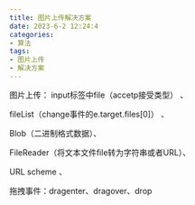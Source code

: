 ```yaml
---
title: 图片上传解决方案
date: 2023-6-2 12:24:4
categories:
- 算法
tags:
- 图片上传
- 解决方案
---
```

图片上传：
input标签中file（accetp接受类型） 、

fileList（change事件的e.target.files[0]） 、

Blob（二进制格式数据）、

FileReader（将文本文件file转为字符串或者URL）、

URL scheme 、

拖拽事件：dragenter、dragover、drop